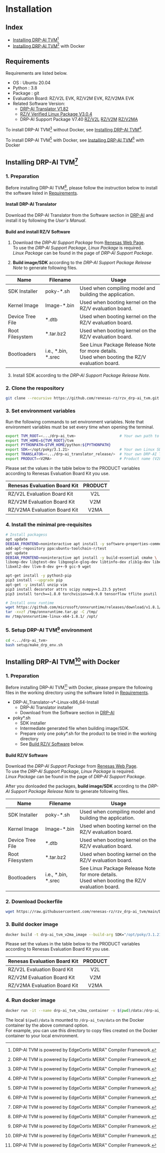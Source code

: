 # Installation
## Index
- [Installing DRP-AI TVM[^1]](#installing-drp-ai-tvm1)  
- [Installing DRP-AI TVM[^1] with Docker](#installing-drp-ai-tvm1-with-docker)  

## Requirements
Requirements are listed below.  
- OS : Ubuntu 20.04  
- Python : 3.8  
- Package : git
- Evaluation Board: RZ/V2L EVK, RZ/V2M EVK, RZ/V2MA EVK
- Related Software Version:
    - [DRP-AI Translator V1.82](https://www.renesas.com/us/en/products/microcontrollers-microprocessors/rz-arm-based-high-end-32-64-bit-mpus/drp-ai-translator)
    - [RZ/V Verified Linux Package V3.0.4](https://www.renesas.com/us/en/software-tool/rzv-verified-linux-package)
    - DRP-AI Support Package V7.40 [RZ/V2L](https://www.renesas.com/us/en/products/microcontrollers-microprocessors/rz-arm-based-high-end-32-64-bit-mpus/rzv2l-drp-ai-support-package) [RZ/V2M](https://www.renesas.com/us/en/products/microcontrollers-microprocessors/rz-arm-based-high-end-32-64-bit-mpusl/rzv2m-drp-ai-support-package) [RZ/V2MA](https://www.renesas.com/us/en/products/microcontrollers-microprocessors/rz-arm-based-high-end-32-64-bit-mpus/rzv2ma-drp-ai-support-package)



To install DRP-AI TVM[^1] without Docker, see [Installing DRP-AI TVM[^1]](#installing-drp-ai-tvm1).  

To install DRP-AI TVM[^1] with Docker, see [Installing DRP-AI TVM[^1] with Docker](#installing-drp-ai-tvm1-with-docker)  

## Installing DRP-AI TVM[^1]  
### 1. Preparation
Before installing DRP-AI TVM[^1], please follow the instruction below to install the software listed in [Requirements](#requirements).  

#### Install DRP-AI Translator
Download the DRP-AI Translator from the Software section in [DRP-AI](https://www.renesas.com/application/key-technology/artificial-intelligence/ai-accelerator-drp-ai#software) and install it by following the *User's Manual*.  

#### Build and install RZ/V Software
1. Download the *DRP-AI Support Package* from [Renesas Web Page](https://www.renesas.com/products/microcontrollers-microprocessors/rz-mpus/rzv-embedded-ai-mpus#software_amp_tools).  
To use the *DRP-AI Support Package*, *Linux Package* is required.  
*Linux Package* can be found in the page of *DRP-AI Support Package*.    

2. **Build image/SDK** according to the *DRP-AI Support Package Release Note* to generate following files.  

| Name | Filename |Usage|  
|----|---|---|  
| SDK Installer | poky-*.sh |Used when compiling model and building the application.|  
| Kernel Image | Image-*.bin |Used when booting kernel on the RZ/V evaluation board.|  
| Device Tree File | *.dtb |Used when booting kernel on the RZ/V evaluation board.|  
| Root Filesystem | *.tar.bz2 |Used when booting kernel on the RZ/V evaluation board.|  
| Bootloaders | i.e., *.bin, *.srec| See Linux Package Release Note for more details.<br>Used when booting the RZ/V evaluation board.|  

3. Install SDK according to the *DRP-AI Support Package Release Note*.  

### 2. Clone the respository
```sh
git clone --recursive https://github.com/renesas-rz/rzv_drp-ai_tvm.git drp-ai_tvm
```

### 3. Set environment variables
Run the following commands to set environment variables.
Note that environment variables must be set every time when opening the terminal.
```sh
export TVM_ROOT=<.../drp-ai_tvm>                    # Your own path to the cloned repository.
export TVM_HOME=${TVM_ROOT}/tvm
export PYTHONPATH=$TVM_HOME/python:${PYTHONPATH}
export SDK=</opt/poky/3.1.21>                       # Your own Linux SDK path.
export TRANSLATOR=<.../drp-ai_translator_release/>  # Your own DRP-AI Translator path.
export PRODUCT=<V2MA>                               # Product name (V2L, V2M, or V2MA)
```
Please set the values in the table below to the PRODUCT variables according to Renesas Evaluation Board Kit you use.

| Renesas Evaluation Board Kit | PRODUCT  |
|------------------------------|:--------:|
| RZ/V2L  Evaluation Board Kit |   V2L    |
| RZ/V2M  Evaluation Board Kit |   V2M    |
| RZ/V2MA Evaluation Board Kit |   V2MA   |

### 4. Install the minimal pre-requisites
```sh
# Install packagess
apt update
DEBIAN_FRONTEND=noninteractive apt install -y software-properties-common
add-apt-repository ppa:ubuntu-toolchain-r/test
apt update
DEBIAN_FRONTEND=noninteractive apt install -y build-essential cmake \
libomp-dev libgtest-dev libgoogle-glog-dev libtinfo-dev zlib1g-dev libedit-dev \
libxml2-dev llvm-8-dev g++-9 gcc-9 wget

apt-get install -y python3-pip
pip3 install --upgrade pip
apt-get -y install unzip vim
pip3 install decorator attrs scipy numpy==1.23.5 pytest
pip3 install torch==1.8.0 torchvision==0.9.0 tensorflow tflite psutil

# Install onnx runtime
wget https://github.com/microsoft/onnxruntime/releases/download/v1.8.1/onnxruntime-linux-x64-1.8.1.tgz -O /tmp/onnxruntime.tar.gz
tar -xvzf /tmp/onnxruntime.tar.gz -C /tmp/
mv /tmp/onnxruntime-linux-x64-1.8.1/ /opt/
```
### 5. Setup DRP-AI TVM[^1] environment
```sh
cd <.../drp-ai_tvm>
bash setup/make_drp_env.sh
```

## Installing DRP-AI TVM[^1] with Docker
### 1. Preparation
Before installing DRP-AI TVM[^1] with Docker, please prepare the following files in the working directory using the software listed in [Requirements](#requirements).
- DRP-AI_Translator-v*-Linux-x86_64-Install
    - DRP-AI Translator installer
    - Download from the Software section in [DRP-AI](https://www.renesas.com/application/key-technology/artificial-intelligence/ai-accelerator-drp-ai#software)
- poky*.sh
    - SDK installer
    - Intermediate generated file when building image/SDK.
    - Prepare only one poky*.sh for the product to be tried in the working directory
    - See [Build RZ/V Software](#build-rzv-software) below.
    

#### Build RZ/V Software
Download the *DRP-AI Support Package* from [Renesas Web Page](https://www.renesas.com/products/microcontrollers-microprocessors/rz-mpus/rzv-embedded-ai-mpus#software_amp_tools).  
To use the *DRP-AI Support Package*, *Linux Package* is required.  
*Linux Package* can be found in the page of *DRP-AI Support Package*.    

After you donloaded the packages, **build image/SDK** according to the *DRP-AI Support Package Release Note* to generate following files.  

| Name | Filename |Usage|  
|----|---|---|  
| SDK Installer | poky-*.sh |Used when compiling model and building the application.|  
| Kernel Image | Image-*.bin |Used when booting kernel on the RZ/V evaluation board.|  
| Device Tree File | *.dtb |Used when booting kernel on the RZ/V evaluation board.|  
| Root Filesystem | *.tar.bz2 |Used when booting kernel on the RZ/V evaluation board.|  
| Bootloaders | i.e., *.bin, *.srec| See Linux Package Release Note for more details.<br>Used when booting the RZ/V evaluation board.|  


### 2. Download Dockerfile
```sh
wget https://raw.githubusercontent.com/renesas-rz/rzv_drp-ai_tvm/main/Dockerfile
```

### 3. Build docker image
```sh
docker build -t drp-ai_tvm_v2ma_image --build-arg SDK="/opt/poky/3.1.21" --build-arg PRODUCT="V2MA" .
```
Please set the values in the table below to the PRODUCT variables according to Renesas Evaluation Board Kit you use.

| Renesas Evaluation Board Kit | PRODUCT  |
|------------------------------|:--------:|
| RZ/V2L  Evaluation Board Kit |   V2L    |
| RZ/V2M  Evaluation Board Kit |   V2M    |
| RZ/V2MA Evaluation Board Kit |   V2MA   |

### 4. Run docker image
```sh
docker run -it --name drp-ai_tvm_v2ma_container -v $(pwd)/data:/drp-ai_tvm/data drp-ai_tvm_v2ma_image
```
The local `$(pwd)/data` is mounted to `/drp-ai_tvm/data` on the Docker container by the above command option.  
For example, you can use this directory to copy files created on the Docker container to your local environment.

[^1]: DRP-AI TVM is powered by EdgeCortix MERA™ Compiler Framework.
